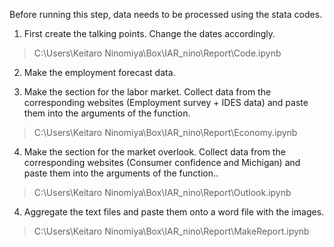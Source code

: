 Before running this step, data needs to be processed using the stata codes.

1. First create the talking points. Change the dates accordingly.

> C:\Users\Keitaro Ninomiya\Box\IAR_nino\Report\Code.ipynb

2. Make the employment forecast data.
 
3. Make the section for the labor market. Collect data from the corresponding websites (Employment survey + IDES data) and paste them into the arguments of the function.

> C:\Users\Keitaro Ninomiya\Box\IAR_nino\Report\Economy.ipynb

4. Make the section for the market overlook. Collect data from the corresponding websites (Consumer confidence and Michigan) and paste them into the arguments of the function..

> C:\Users\Keitaro Ninomiya\Box\IAR_nino\Report\Outlook.ipynb

4. Aggregate the text files and paste them onto a word file with the images.

> C:\Users\Keitaro Ninomiya\Box\IAR_nino\Report\MakeReport.ipynb
